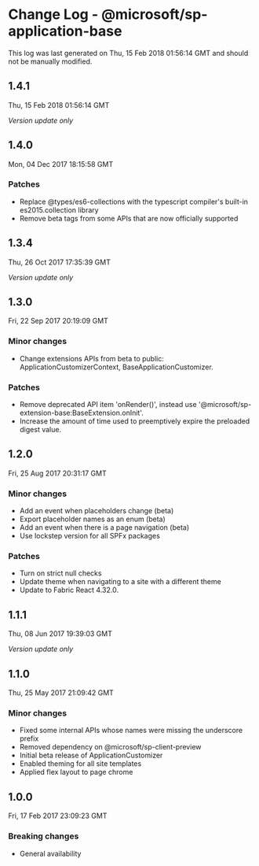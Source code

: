 # Change Log - @microsoft/sp-application-base

This log was last generated on Thu, 15 Feb 2018 01:56:14 GMT and should not be manually modified.

## 1.4.1
Thu, 15 Feb 2018 01:56:14 GMT

*Version update only*

## 1.4.0
Mon, 04 Dec 2017 18:15:58 GMT

### Patches

- Replace @types/es6-collections with the typescript compiler's built-in es2015.collection library
- Remove beta tags from some APIs that are now officially supported

## 1.3.4
Thu, 26 Oct 2017 17:35:39 GMT

*Version update only*

## 1.3.0
Fri, 22 Sep 2017 20:19:09 GMT

### Minor changes

- Change extensions APIs from beta to public: ApplicationCustomizerContext, BaseApplicationCustomizer.

### Patches

- Remove deprecated API item 'onRender()', instead use '@microsoft/sp-extension-base:BaseExtension.onInit'.
- Increase the amount of time used to preemptively expire the preloaded digest value.

## 1.2.0
Fri, 25 Aug 2017 20:31:17 GMT

### Minor changes

- Add an event when placeholders change (beta)
- Export placeholder names as an enum (beta)
- Add an event when there is a page navigation (beta)
- Use lockstep version for all SPFx packages

### Patches

- Turn on strict null checks
- Update theme when navigating to a site with a different theme
- Update to Fabric React 4.32.0.

## 1.1.1
Thu, 08 Jun 2017 19:39:03 GMT

*Version update only*

## 1.1.0
Thu, 25 May 2017 21:09:42 GMT

### Minor changes

- Fixed some internal APIs whose names were missing the underscore prefix
- Removed dependency on @microsoft/sp-client-preview
- Initial beta release of ApplicationCustomizer
- Enabled theming for all site templates
- Applied flex layout to page chrome

## 1.0.0
Fri, 17 Feb 2017 23:09:23 GMT

### Breaking changes

- General availability

